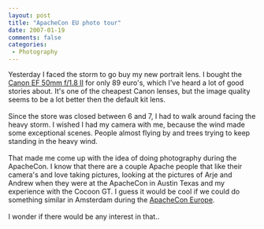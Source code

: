 ```yaml
---
layout: post
title: "ApacheCon EU photo tour"
date: 2007-01-19
comments: false
categories:
 - Photography
---
```


<div class='post'>
Yesterday I faced the storm to go buy my new portrait lens. I bought the <a href="http://www.usa.canon.com/consumer/controller?act=ModelDetailAct&fcategoryid=152&modelid=7306">Canon EF 50mm f/1.8 II</a> for only 89 euro's, which I've heard a lot of good stories about. It's one of the cheapest Canon lenses, but the image quality seems to be a lot better then the default kit lens.<br/><br/>Since the store was closed between 6 and 7, I had to walk around facing the heavy storm. I wished I had my camera with me, because the wind made some exceptional scenes. People almost flying by and trees trying to keep standing in the heavy wind.<br/><br/>That made me come up with the idea of doing photography during the ApacheCon. I know that there are a couple Apache people that like their camera's and love taking pictures, looking at the pictures of Arje and Andrew when they were at the ApacheCon in Austin Texas and my experience with the Cocoon GT. I guess it would be cool if we could do something similar in Amsterdam during the <a href="http://www.apachecon.com/2007/EU/index.html/e=MjAwNy9FVQ">ApacheCon Europe</a>.<br/><br/>I wonder if there would be any interest in that..<br/><br/></div>
